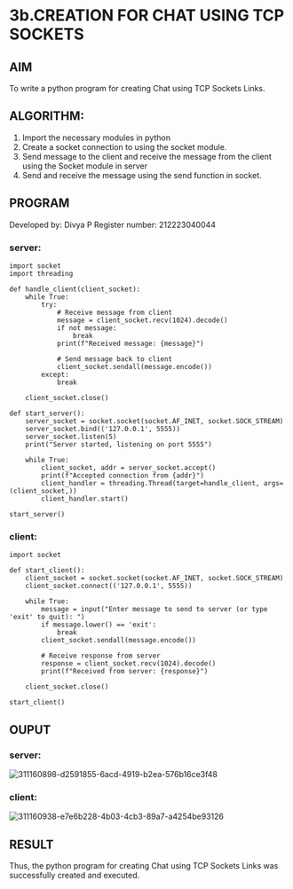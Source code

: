 # 3b.CREATION FOR CHAT USING TCP SOCKETS
## AIM
To write a python program for creating Chat using TCP Sockets Links.
## ALGORITHM:
1. Import the necessary modules in python
2. Create a socket connection to using the socket module.
3. Send message to the client and receive the message from the client using the Socket module in
 server
4. Send and receive the message using the send function in socket.
## PROGRAM
Developed by: Divya P
Register number: 212223040044
### server:
```
import socket
import threading

def handle_client(client_socket):
    while True:
        try:
            # Receive message from client
            message = client_socket.recv(1024).decode()
            if not message:
                break
            print(f"Received message: {message}")

            # Send message back to client
            client_socket.sendall(message.encode())
        except:
            break

    client_socket.close()

def start_server():
    server_socket = socket.socket(socket.AF_INET, socket.SOCK_STREAM)
    server_socket.bind(('127.0.0.1', 5555))
    server_socket.listen(5)
    print("Server started, listening on port 5555")

    while True:
        client_socket, addr = server_socket.accept()
        print(f"Accepted connection from {addr}")
        client_handler = threading.Thread(target=handle_client, args=(client_socket,))
        client_handler.start()

start_server()

```
### client:
```
import socket

def start_client():
    client_socket = socket.socket(socket.AF_INET, socket.SOCK_STREAM)
    client_socket.connect(('127.0.0.1', 5555))

    while True:
        message = input("Enter message to send to server (or type 'exit' to quit): ")
        if message.lower() == 'exit':
            break
        client_socket.sendall(message.encode())

        # Receive response from server
        response = client_socket.recv(1024).decode()
        print(f"Received from server: {response}")

    client_socket.close()

start_client()

```
## OUPUT
### server:
![311160898-d2591855-6acd-4919-b2ea-576b16ce3f48](https://github.com/DivyaP0110/3b_CHAT_USING_TCP_SOCKETS/assets/144870891/17a7a100-a35f-4fed-9541-eeb0ebc7e646)

### client:
![311160938-e7e6b228-4b03-4cb3-89a7-a4254be93126](https://github.com/DivyaP0110/3b_CHAT_USING_TCP_SOCKETS/assets/144870891/5cab3de0-829e-4c09-a5d6-fadda96c47b9)


## RESULT
Thus, the python program for creating Chat using TCP Sockets Links was successfully 
created and executed.

